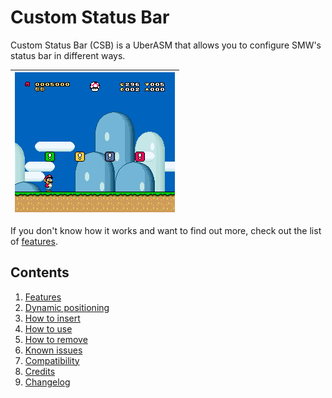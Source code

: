 # Custom Status Bar

Custom Status Bar (CSB) is a UberASM that allows you to configure SMW's status
bar in different ways.

| <img src="./docs/assets/images/overview.gif" /> |
| ----------------------------------------------- |

If you don't know how it works and want to find out more, check out the list of
[features](./docs/markdown/features.md).

## Contents

1. [Features](./docs/markdown/features.md)
2. [Dynamic positioning](./docs/markdown/dynamic_positioning.md)
3. [How to insert](./docs/markdown/how_to_insert.md)
4. [How to use](./docs/markdown/how_to_use.md)
5. [How to remove](./docs/markdown/how_to_remove.md)
6. [Known issues](./docs/markdown/known_issues.md)
7. [Compatibility](./docs/markdown/compatibility.md)
8. [Credits](./docs/markdown/credits.md)
9. [Changelog](./CHANGELOG.md)
